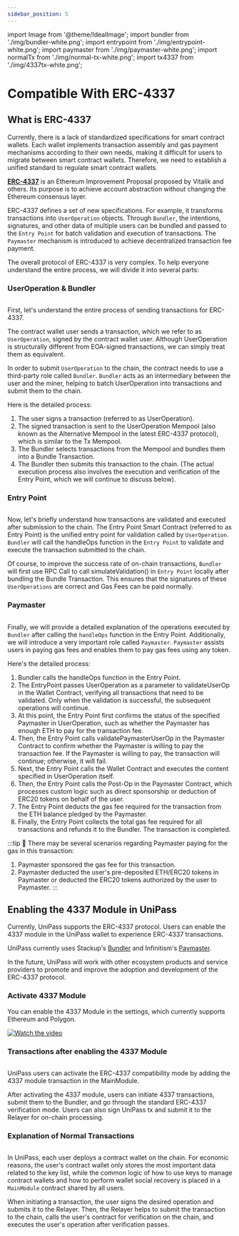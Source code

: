 ```yaml
---
sidebar_position: 5
---
```


import Image from '@theme/IdealImage';
import bundler from './img/bundler-white.png';
import entrypoint from './img/entrypoint-white.png';
import paymaster from './img/paymaster-white.png';
import normalTx from './img/normal-tx-white.png';
import tx4337 from './img/4337tx-white.png';

# Compatible With ERC-4337

## What is ERC-4337

Currently, there is a lack of standardized specifications for smart contract wallets. Each wallet implements transaction assembly and gas payment mechanisms according to their own needs, making it difficult for users to migrate between smart contract wallets. Therefore, we need to establish a unified standard to regulate smart contract wallets.

[**ERC-4337**](https://eips.ethereum.org/EIPS/eip-4337) is an Ethereum Improvement Proposal proposed by Vitalik and others. Its purpose is to achieve account abstraction without changing the Ethereum consensus layer.

ERC-4337 defines a set of new specifications. For example, it transforms transactions into `UserOperation` objects. Through `Bundler`, the intentions, signatures, and other data of multiple users can be bundled and passed to the `Entry Point` for batch validation and execution of transactions. The `Paymaster` mechanism is introduced to achieve decentralized transaction fee payment.

The overall protocol of ERC-4337 is very complex. To help everyone understand the entire process, we will divide it into several parts:

### UserOperation & Bundler

<Image img={bundler} />

First, let's understand the entire process of sending transactions for ERC-4337. 

The contract wallet user sends a transaction, which we refer to as `UserOperation`, signed by the contract wallet user. Although UserOperation is structurally different from EOA-signed transactions, we can simply treat them as equivalent. 

In order to submit `UserOperation` to the chain, the contract needs to use a third-party role called `Bundler`. `Bundler` acts as an intermediary between the user and the miner, helping to batch UserOperation into transactions and submit them to the chain.

Here is the detailed process:

1. The user signs a transaction (referred to as UserOperation).
2. The signed transaction is sent to the UserOperation Mempool (also known as the Alternative Mempool in the latest ERC-4337 protocol), which is similar to the Tx Mempool.
3. The Bundler selects transactions from the Mempool and bundles them into a Bundle Transaction.
4. The Bundler then submits this transaction to the chain. (The actual execution process also involves the execution and verification of the Entry Point, which we will continue to discuss below).

### Entry Point

<Image img={entrypoint} />

Now, let's briefly understand how transactions are validated and executed after submission to the chain. The Entry Point Smart Contract (referred to as Entry Point) is the unified entry point for validation called by `UserOperation`. `Bundler` will call the handleOps function in the `Entry Point` to validate and execute the transaction submitted to the chain.

Of course, to improve the success rate of on-chain transactions, `Bundler` will first use RPC Call to call simulateValidation() in `Entry Point` locally after bundling the Bundle Transaction. This ensures that the signatures of these `UserOperations` are correct and Gas Fees can be paid normally.

### Paymaster

<Image img={paymaster} />

Finally, we will provide a detailed explanation of the operations executed by `Bundler` after calling the `handleOps` function in the Entry Point. Additionally, we will introduce a very important role called `Paymaster`. `Paymaster` assists users in paying gas fees and enables them to pay gas fees using any token.

Here's the detailed process:

1. Bundler calls the handleOps function in the Entry Point.
2. The EntryPoint passes UserOperation as a parameter to validateUserOp in the Wallet Contract, verifying all transactions that need to be validated. Only when the validation is successful, the subsequent operations will continue.
3. At this point, the Entry Point first confirms the status of the specified Paymaster in UserOperation, such as whether the Paymaster has enough ETH to pay for the transaction fee.
4. Then, the Entry Point calls validatePaymasterUserOp in the Paymaster Contract to confirm whether the Paymaster is willing to pay the transaction fee. If the Paymaster is willing to pay, the transaction will continue; otherwise, it will fail.
5. Next, the Entry Point calls the Wallet Contract and executes the content specified in UserOperation itself.
6. Then, the Entry Point calls the Post-Op in the Paymaster Contract, which processes custom logic such as direct sponsorship or deduction of ERC20 tokens on behalf of the user.
7. The Entry Point deducts the gas fee required for the transaction from the ETH balance pledged by the Paymaster.
8. Finally, the Entry Point collects the total gas fee required for all transactions and refunds it to the Bundler. The transaction is completed.

:::tip 📌 There may be several scenarios regarding Paymaster paying for the gas in this transaction:
1. Paymaster sponsored the gas fee for this transaction.
2. Paymaster deducted the user's pre-deposited ETH/ERC20 tokens in Paymaster or deducted the ERC20 tokens authorized by the user to Paymaster.
:::

## Enabling the 4337 Module in UniPass

Currently, UniPass supports the ERC-4337 protocol. Users can enable the 4337 module in the UniPass wallet to experience ERC-4337 transactions.

UniPass currently uses Stackup's [Bundler](https://github.com/stackup-wallet/stackup-bundler) and Infinitism's [Paymaster](https://github.com/eth-infinitism/account-abstraction/blob/develop/contracts/samples/VerifyingPaymaster.sol).

In the future, UniPass will work with other ecosystem products and service providers to promote and improve the adoption and development of the ERC-4337 protocol.

### Activate 4337 Module

You can enable the 4337 Module in the settings, which currently supports Ethereum and Polygon.

[![Watch the video](https://cdn.loom.com/sessions/thumbnails/8d086e95fea54061b433af679d29bd7d-with-play.gif)](https://www.loom.com/share/8d086e95fea54061b433af679d29bd7d)

### Transactions after enabling the 4337 Module

<Image img={tx4337} />

UniPass users can activate the ERC-4337 compatibility mode by adding the 4337 module transaction in the MainModule.

After activating the 4337 module, users can initiate 4337 transactions, submit them to the Bundler, and go through the standard ERC-4337 verification mode. Users can also sign UniPass tx and submit it to the Relayer for on-chain processing.

### Explanation of Normal Transactions

<Image img={normalTx} />

In UniPass, each user deploys a contract wallet on the chain. For economic reasons, the user's contract wallet only stores the most important data related to the key list, while the common logic of how to use keys to manage contract wallets and how to perform wallet social recovery is placed in a `MainModule` contract shared by all users.

When initiating a transaction, the user signs the desired operation and submits it to the Relayer. Then, the Relayer helps to submit the transaction to the chain, calls the user's contract for verification on the chain, and executes the user's operation after verification passes.